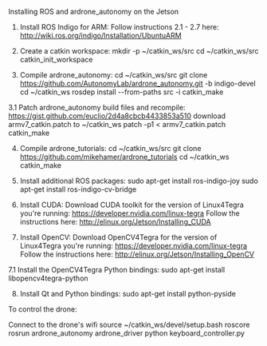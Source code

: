 Installing ROS and ardrone_autonomy on the Jetson

1. Install ROS Indigo for ARM:
	Follow instructions 2.1 - 2.7 here: http://wiki.ros.org/indigo/Installation/UbuntuARM

2. Create a catkin workspace:
	mkdir -p ~/catkin_ws/src
	cd ~/catkin_ws/src
	catkin_init_workspace

3. Compile ardrone_autonomy:
	cd ~/catkin_ws/src
	git clone https://github.com/AutonomyLab/ardrone_autonomy.git -b indigo-devel
	cd ~/catkin_ws
	rosdep install --from-paths src -i
	catkin_make

3.1 Patch ardrone_autonomy build files and recompile:
	https://gist.github.com/euclio/2d4a8cbcb4433853a510
	download armv7_catkin.patch to ~/catkin_ws
	patch -p1 < armv7_catkin.patch
	catkin_make

4. Compile ardrone_tutorials:
	cd ~/catkin_ws/src
	git clone https://github.com/mikehamer/ardrone_tutorials
	cd ~/catkin_ws
	catkin_make

5. Install additional ROS packages:
	sudo apt-get install ros-indigo-joy
	sudo apt-get install ros-indigo-cv-bridge

6. Install CUDA:
	Download CUDA toolkit for the version of Linux4Tegra you're running: https://developer.nvidia.com/linux-tegra
	Follow the instructions here: http://elinux.org/Jetson/Installing_CUDA

7. Install OpenCV:
	Download OpenCV4Tegra for the version of Linux4Tegra you're running: https://developer.nvidia.com/linux-tegra
	Follow the instructions here: http://elinux.org/Jetson/Installing_OpenCV

7.1 Install the OpenCV4Tegra Python bindings:
	sudo apt-get install libopencv4tegra-python

8. Install Qt and Python bindings:
	sudo apt-get install python-pyside
	
To control the drone:

Connect to the drone's wifi
source ~/catkin_ws/devel/setup.bash
roscore
rosrun ardrone_autonomy ardrone_driver
python keyboard_controller.py
